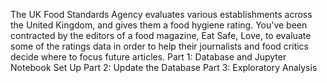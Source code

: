 The UK Food Standards Agency evaluates various establishments across the United Kingdom, and gives them a food hygiene rating. 
You've been contracted by the editors of a food magazine, Eat Safe, Love, to evaluate some of the ratings data in order to help their journalists and food critics decide where to focus future articles.
Part 1: Database and Jupyter Notebook Set Up
Part 2: Update the Database
Part 3: Exploratory Analysis


